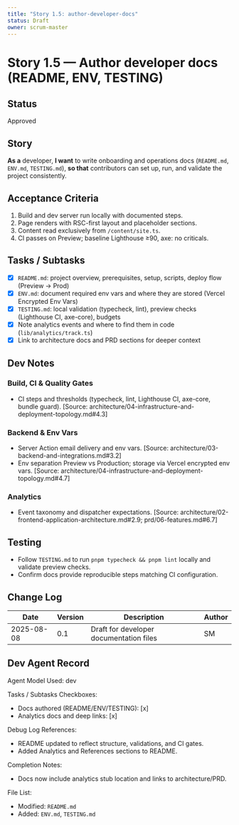 ```yaml
---
title: "Story 1.5: author-developer-docs"
status: Draft
owner: scrum-master
---
```


# Story 1.5 — Author developer docs (README, ENV, TESTING)

## Status
Approved

## Story
**As a** developer,
**I want** to write onboarding and operations docs (`README.md`, `ENV.md`, `TESTING.md`),
**so that** contributors can set up, run, and validate the project consistently.

## Acceptance Criteria
1. Build and dev server run locally with documented steps.
2. Page renders with RSC-first layout and placeholder sections.
3. Content read exclusively from `/content/site.ts`.
4. CI passes on Preview; baseline Lighthouse ≥90, axe: no criticals.

## Tasks / Subtasks
- [x] `README.md`: project overview, prerequisites, setup, scripts, deploy flow (Preview → Prod)
- [x] `ENV.md`: document required env vars and where they are stored (Vercel Encrypted Env Vars)
- [x] `TESTING.md`: local validation (typecheck, lint), preview checks (Lighthouse CI, axe-core), budgets
- [x] Note analytics events and where to find them in code (`lib/analytics/track.ts`)
- [x] Link to architecture docs and PRD sections for deeper context

## Dev Notes

### Build, CI & Quality Gates
- CI steps and thresholds (typecheck, lint, Lighthouse CI, axe-core, bundle guard). [Source: architecture/04-infrastructure-and-deployment-topology.md#4.3]

### Backend & Env Vars
- Server Action email delivery and env vars. [Source: architecture/03-backend-and-integrations.md#3.2]
- Env separation Preview vs Production; storage via Vercel encrypted env vars. [Source: architecture/04-infrastructure-and-deployment-topology.md#4.7]

### Analytics
- Event taxonomy and dispatcher expectations. [Source: architecture/02-frontend-application-architecture.md#2.9; prd/06-features.md#6.7]

## Testing
- Follow `TESTING.md` to run `pnpm typecheck && pnpm lint` locally and validate preview checks.
- Confirm docs provide reproducible steps matching CI configuration.

## Change Log
| Date       | Version | Description                             | Author |
|------------|---------|-----------------------------------------|--------|
| 2025-08-08 | 0.1     | Draft for developer documentation files | SM     |

## Dev Agent Record
Agent Model Used: dev

Tasks / Subtasks Checkboxes:
- Docs authored (README/ENV/TESTING): [x]
- Analytics docs and deep links: [x]

Debug Log References:
- README updated to reflect structure, validations, and CI gates.
 - Added Analytics and References sections to README.

Completion Notes:
- Docs now include analytics stub location and links to architecture/PRD.

File List:
- Modified: `README.md`
- Added: `ENV.md`, `TESTING.md`


